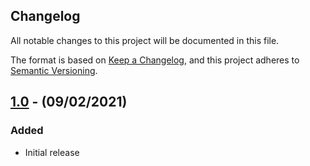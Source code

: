## Changelog

All notable changes to this project will be documented in this file.

The format is based on [Keep a Changelog](https://keepachangelog.com/en/1.0.0/),
and this project adheres to [Semantic Versioning](https://semver.org/spec/v2.0.0.html).

## [1.0] - (09/02/2021)

### Added
- Initial release

[Unreleased]: https://github.com/bristol-su/portal-code-style/compare/v1.0.0...HEAD
[1.0]: https://github.com/bristol-su/support/releases/tag/v1.0.0
